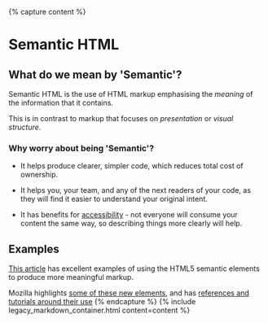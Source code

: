 {% capture content %}
# Semantic HTML

## What do we mean by 'Semantic'?
Semantic HTML is the use of HTML markup emphasising the _meaning_ of the information that it contains.

This is in contrast to markup that focuses on _presentation_ or _visual structure_.

### Why worry about being 'Semantic'?

- It helps produce clearer, simpler code, which reduces total cost of ownership.

- It helps you, your team, and any of the next readers of your code, as they will find it easier to understand your original intent.

- It has benefits for [accessibility](/core-skills/frontend-web-development/resources/web-accessibility) - not everyone will consume your content the same way, so describing things more clearly will help.

## Examples

[This article](https://internetingishard.com/html-and-css/semantic-html/) has excellent examples of using the HTML5 semantic elements to produce more meaningful markup.

Mozilla highlights [some of these new elements](https://developer.mozilla.org/en-US/docs/Glossary/Semantics#Semantic_elements), and has [references and tutorials around their use](https://developer.mozilla.org/en-US/docs/Web/HTML)
{% endcapture %}
{% include legacy_markdown_container.html content=content %}
